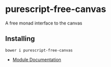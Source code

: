 # purescript-free-canvas

A free monad interface to the canvas

## Installing

    bower i purescript-free-canvas
    
- [Module Documentation](docs/)
